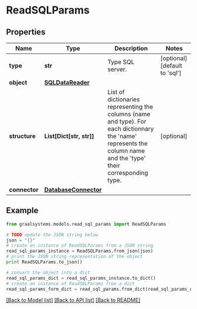 # ReadSQLParams


## Properties

Name | Type | Description | Notes
------------ | ------------- | ------------- | -------------
**type** | **str** | Type SQL server. | [optional] [default to 'sql']
**object** | [**SQLDataReader**](SQLDataReader.md) |  | 
**structure** | **List[Dict[str, str]]** | List of dictionaries representing the columns (name and type). For each dictionnary the         &#39;name&#39; represents the column name and the &#39;type&#39; their corresponding type. | [optional] 
**connector** | [**DatabaseConnector**](DatabaseConnector.md) |  | 

## Example

```python
from graalsystems.models.read_sql_params import ReadSQLParams

# TODO update the JSON string below
json = "{}"
# create an instance of ReadSQLParams from a JSON string
read_sql_params_instance = ReadSQLParams.from_json(json)
# print the JSON string representation of the object
print ReadSQLParams.to_json()

# convert the object into a dict
read_sql_params_dict = read_sql_params_instance.to_dict()
# create an instance of ReadSQLParams from a dict
read_sql_params_form_dict = read_sql_params.from_dict(read_sql_params_dict)
```
[[Back to Model list]](../README.md#documentation-for-models) [[Back to API list]](../README.md#documentation-for-api-endpoints) [[Back to README]](../README.md)


